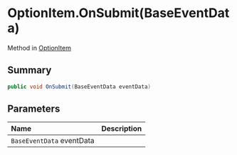 # OptionItem.OnSubmit(BaseEventData)

Method in [OptionItem](/docs/api/csharp/yarn.unity.optionitem.md)

## Summary



```csharp
public void OnSubmit(BaseEventData eventData)
```

## Parameters

|Name|Description|
|:---|:---|
|`BaseEventData` eventData||

